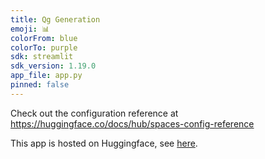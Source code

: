 ```yaml
---
title: Qg Generation
emoji: 📊
colorFrom: blue
colorTo: purple
sdk: streamlit
sdk_version: 1.19.0
app_file: app.py
pinned: false
---
```


Check out the configuration reference at https://huggingface.co/docs/hub/spaces-config-reference

This app is hosted on Huggingface, see <a href="https://huggingface.co/spaces/dhmeltzer/qg_generation">here</a>.

